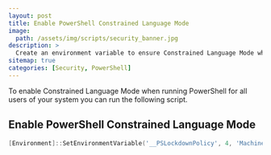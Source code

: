 ```yaml
---
layout: post
title: Enable PowerShell Constrained Language Mode
image: 
  path: /assets/img/scripts/security_banner.jpg
description: >
  Create an environment variable to ensure Constrained Language Mode when running PowerShell.
sitemap: true
categories: [Security, PowerShell]
---
```


To enable Constrained Language Mode when running PowerShell for all users of your system you can run the following script.

## Enable PowerShell Constrained Language Mode 

```powershell
[Environment]::SetEnvironmentVariable('__PSLockdownPolicy', 4, 'Machine')
```